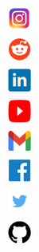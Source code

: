 <a href="https://instagram.com/innovationin_you?igshid=1fkp8yasn425p"><img src="580b57fcd9996e24bc43c521.png" alt="Instagram" align="bottom" height="45" width="45" ></a>

<a href="https://www.reddit.com/u/Creativeinsaan/?utm_source=share&utm_medium=ios_app&utm_name=iossmf"><img src="iDdntscPf-nfWKqzHRGFmhVxZm4hZgaKe5oyFws-yzA.png" alt="reddit" align="bottom" height="45" width="45" ></a>

<a href="http://linkedin.com/in/analupadhyay1998"><img src="Flat-Icon-In-Flat-Linked-In-Linked-Icon-2674741.png" alt="LinkedIn" align="bottom" height="45" width="45" ></a>

<a href="https://www.youtube.com/channel/UC5TCo8gN5fILJ2sojGcOpxA"><img src="youtube_social_icon_red.png" alt="YouTube" align="bottom" height="45" width="45" ></a>

<a href="mailto:innovationinyou06@gmail.com"><img src="1200px-Gmail_icon_(2020).svg.png" alt="Gmail" align="bottom" height="40" width="45" ></a>

<a href="https://www.facebook.com/InnovationbyAnalupadhyay/"><img src="Facebook-Logo.png" alt="Facebook" align="bottom" height="45" width="45" ></a> 

<a href="https://twitter.com/InnovationInyou"><img src="580b57fcd9996e24bc43c53e.png" alt="Twitter" align="bottom" height="45" width="45" ></a>

<a href="https://github.com/InnovationInyou"><img src="25231.png" alt="github" align="bottom" height="45" width="45" ></a>





 
